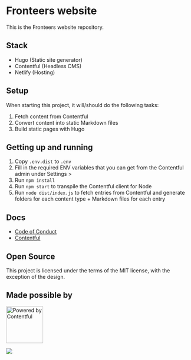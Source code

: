 # Fronteers website

This is the Fronteers website repository.

## Stack

- Hugo (Static site generator)
- Contentful (Headless CMS)
- Netlify (Hosting)

## Setup

When starting this project, it will/should do the following tasks:

1. Fetch content from Contentful
2. Convert content into static Markdown files
3. Build static pages with Hugo

## Getting up and running

1. Copy `.env.dist` to `.env`
2. Fill in the required ENV variables that you can get from the Contentful admin under Settings >
3. Run `npm install`
4. Run `npm start` to transpile the Contentful client for Node
5. Run `node dist/index.js` to fetch entries from Contentful and generate folders for each content type + Markdown files for each entry

## Docs

- [Code of Conduct](docs/code-of-conduct.md)
- [Contentful](docs/contentful.md)

## Open Source

This project is licensed under the terms of the MIT license, with the exception of the design.

## Made possible by
<a href="https://www.contentful.com/" rel="nofollow" target="_blank" style="max-width:100px;width:100px"><img src="https://images.ctfassets.net/fo9twyrwpveg/44baP9Gtm8qE2Umm8CQwQk/c43325463d1cb5db2ef97fca0788ea55/PoweredByContentful_LightBackground.svg" style="max-width:100px;width:100px;" width="150px" alt="Powered by Contentful" /></a>

<a href="https://www.netlify.com">
  <img src="https://www.netlify.com/img/global/badges/netlify-dark.svg"/>
</a>
